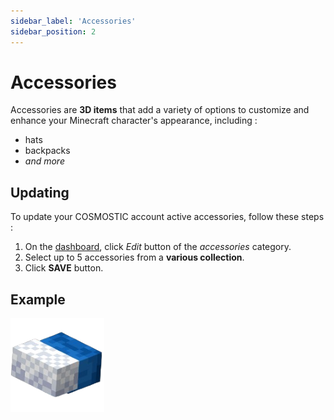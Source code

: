 ```yaml
---
sidebar_label: 'Accessories'
sidebar_position: 2
---
```


# Accessories

Accessories are **3D items** that add a variety of options to customize and enhance your Minecraft character's appearance, including :
- hats
- backpacks
- *and more*

## Updating

To update your COSMOSTIC account active accessories, follow these steps :
1. On the [dashboard](https://cosmostic.letz.dev/dashboard), click *Edit* button of the *accessories* category.
2. Select up to 5 accessories from a **various collection**.
3. Click **SAVE** button.

## Example

![Accessory example](./img/accessory.png)